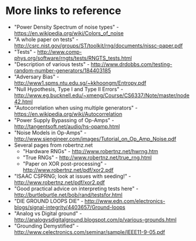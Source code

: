 More links to reference
=======================

  * "Power Density Spectrum of noise types" - https://en.wikipedia.org/wiki/Colors_of_noise
  * "A whole paper on tests" - http://csrc.nist.gov/groups/ST/toolkit/rng/documents/nissc-paper.pdf
  * "Tests" - http://www.comp-phys.org/software/rngts/tests/RNGTS_tests.html
  * "Description of various tests" - http://www.drdobbs.com/testing-random-number-generators/184403185
  * "Adversary Bias" - http://www1.spms.ntu.edu.sg/~kkhoongm/Entropy.pdf
  * "Null Hypothesis, Type I and Type II Errors" - http://www.eg.bucknell.edu/~xmeng/Course/CS6337/Note/master/node42.html
  * "Autocorrelation when using multiple generators" - https://en.wikipedia.org/wiki/Autocorrelation
  * "Power Supply Bypassing of Op-Amps" - http://tangentsoft.net/audio/hs-opamp.html
  * "Noise Models in Op-Amps" - http://www.siengineer.com/images/Tutorial_on_Op_Amp_Noise.pdf
  * Several pages from robertnz.net
    * "Hardware RNGs" - http://www.robertnz.net/hwrng.htm
    * "True RNGs" - http://www.robertnz.net/true_rng.html
    * "Paper on XOR post-processing" - http://www.robertnz.net/pdf/xor2.pdf
  * "ISAAC CSPRNG; look at issues with seeding!" - http://www.robertnz.net/pdf/xor2.pdf
  * "Good practical advice on interpreting tests here" - http://burtleburtle.net/bob/rand/testsfor.html
  * "DIE GROUND LOOPS DIE" - http://www.edn.com/electronics-blogs/signal-integrity/4403657/Ground-loops
  * "Analog vs Digital ground" - http://analogvsdigitalground.blogspot.com/p/various-grounds.html
  * "Grounding Demystified" - http://www.celectronics.com/seminar/sample/IEEE11-9-05.pdf
